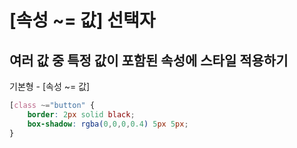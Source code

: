 # [속성 ~= 값] 선택자
## 여러 값 중 특정 값이 포함된 속성에 스타일 적용하기

기본형 - [속성 ~= 값]

```css
[class ~="button" {
	border: 2px solid black;
	box-shadow: rgba(0,0,0,0.4) 5px 5px;
}
```
